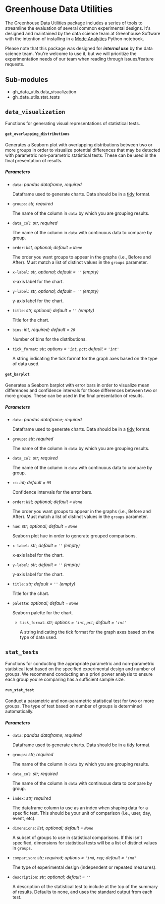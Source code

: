 # Greenhouse Data Utilities

The Greenhouse Data Utilities package includes a series of tools to streamline the evaluation of several common experimental designs. It's designed and maintained by the data science team at Greenhouse Software with the intention of installing in a [Mode Analytics](https://app.mode.com/) Python notebook.

Please note that this package was designed for _**internal use**_ by the data science team. You're welcome to use it, but we will prioritize the experimentation needs of our team when reading through issues/feature requests.

## Sub-modules
* gh_data_utils.data_visualization
* gh_data_utils.stat_tests

## `data_visualization`
Functions for generating visual representations of statistical tests.

#### `get_overlapping_distributions`
Generates a Seaborn plot with overlapping distributions between two or more groups in order to visualize potential differences that may be detected with parametric non-parametric statistical tests. These can be used in the final presentation of results.

##### Parameters
- `data`: _pandas dataframe, required_

    Dataframe used to generate charts. Data should be in a [tidy](https://vita.had.co.nz/papers/tidy-data.pdf) format.

- `groups`: _str, required_

  The name of the column in `data` by which you are grouping results.

- `data_col`: _str, required_

  The name of the column in `data` with continuous data to compare by group.

- `order`: _list, optional; default = `None`_

  The order you want groups to appear in the graphs (i.e., Before and After). Must match a list of distinct values in the `groups` parameter.

- `x-label`: _str, optional; default = `''` (empty)_

  x-axis label for the chart.

- `y-label`: _str, optional; default = `''` (empty)_

  y-axis label for the chart.

- `title`: _str, optional; default = `''` (empty)_

  Title for the chart.

- `bins`: _int, required; default = `20`_

  Number of bins for the distributions.

- `tick_format`: _str; options = `'int`, `pct`; default = `'int'`_

  A string indicating the tick format for the graph axes based on the type of data used.

#### `get_barplot`
Generates a Seaborn barplot with error bars in order to visualize mean differences and confidence intervals for those differences between two or more groups. These can be used in the final presentation of results.

##### Parameters
- `data`: _pandas dataframe; required_

    Dataframe used to generate charts. Data should be in a [tidy](https://vita.had.co.nz/papers/tidy-data.pdf) format.

- `groups`: _str; required_

  The name of the column in `data` by which you are grouping results.

- `data_col`: _str; required_

  The name of the column in `data` with continuous data to compare by group.

- `ci`: _int; default = `95`_

  Confidence intervals for the error bars.

- `order`: _list; optional; default = `None`_

  The order you want groups to appear in the graphs (i.e., Before and After). Must match a list of distinct values in the `groups` parameter.

- `hue`: _str; optional; default = `None`_

  Seaborn plot hue in order to generate grouped comparisons.

- `x-label`: _str; default = `''` (empty)_

  x-axis label for the chart.

- `y-label`: _str; default = `''` (empty)_

  y-axis label for the chart.

- `title`: _str; default = `''` (empty)_

  Title for the chart.

- `palette`: _optional; default = `None`_

  Seaborn palette for the chart.

  - `tick_format`: _str; options = `'int`, `pct`; default = `'int'`_

    A string indicating the tick format for the graph axes based on the type of data used.


## `stat_tests`
Functions for conducting the appropriate parametric and non-parametric statistical test based on the specified experimental design and number of groups. We recommend conducting an a priori power analysis to ensure each group you're comparing has a sufficient sample size.

#### `run_stat_test`
Conduct a parametric and non-parametric statistical test for two or more groups. The type of test based on number of groups is determined automatically.

##### Parameters
- `data`: _pandas dataframe; required_

    Dataframe used to generate charts. Data should be in a [tidy](https://vita.had.co.nz/papers/tidy-data.pdf) format.

- `groups`: _str; required_

  The name of the column in `data` by which you are grouping results.

- `data_col`: _str; required_

  The name of the column in `data` with continuous data to compare by group.

- `index`: _str; required_

  The dataframe column to use as an index when shaping data for a specific test. This should be your unit of comparison (i.e., user, day, event, etc).

- `dimensions`: _list; optional; default = `None`_

  A subset of groups to use in statistical comparisons. If this isn't specified, dimensions for statistical tests will be a list of distinct values in `groups`.

- `comparison`: _str; required; options = `'ind`, `rep`; default = `'ind'`_

  The type of experimental design (independent or repeated measures).

- `description`: _str; optional; default = `''`_

  A description of the statistical test to include at the top of the summary of results. Defaults to none, and uses the standard output from each test.
